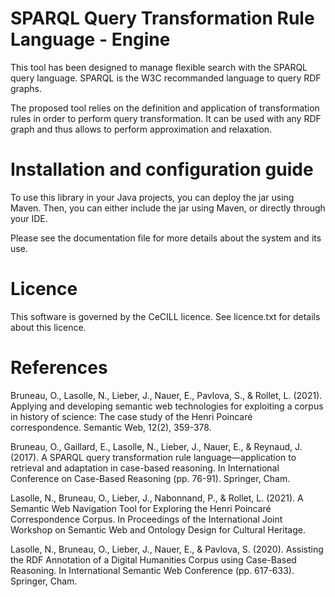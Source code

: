 # SPARQL Query Transformation Rule Language - Engine

This tool has been designed to manage flexible search with the SPARQL query language.
SPARQL is the W3C recommanded language to query RDF graphs. 

The proposed tool relies on the definition and application of transformation rules
 in order to perform query transformation.
It can be used with any RDF graph and thus allows to perform approximation and relaxation.

# Installation and configuration guide

To use this library in your Java projects, you can deploy the jar using Maven.
Then, you can either include the jar using Maven, or directly through your IDE.

Please see the documentation file for more details about the system and its use. 

# Licence

This software is governed by the CeCILL licence. See licence.txt for details about this licence.

# References

Bruneau, O., Lasolle, N., Lieber, J., Nauer, E., Pavlova, S., & Rollet, L. (2021). Applying and developing semantic web technologies for exploiting a corpus in history of science: The case study of the Henri Poincaré correspondence. Semantic Web, 12(2), 359-378.

Bruneau, O., Gaillard, E., Lasolle, N., Lieber, J., Nauer, E., & Reynaud, J. (2017). A SPARQL query transformation rule language—application to retrieval and adaptation in case-based reasoning. In International Conference on Case-Based Reasoning (pp. 76-91). Springer, Cham.

Lasolle, N., Bruneau, O., Lieber, J., Nabonnand, P., & Rollet, L. (2021). A Semantic Web Navigation Tool for Exploring the Henri Poincaré Correspondence Corpus. In Proceedings of the International Joint Workshop on Semantic Web and Ontology Design for Cultural Heritage.

Lasolle, N., Bruneau, O., Lieber, J., Nauer, E., & Pavlova, S. (2020). Assisting the RDF Annotation of a Digital Humanities Corpus using Case-Based Reasoning. In International Semantic Web Conference (pp. 617-633). Springer, Cham.
